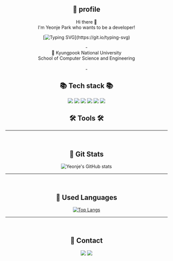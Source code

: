 <div align="center">

## 💎 profile
 Hi there 👋 <br>
 I'm Yeonje Park who wants to be a developer!

 
  
[![Typing SVG](https://readme-typing-svg.demolab.com/?lines=Learning+one+commit+at+a+time;)](https://git.io/typing-svg)

</p>
- <br>
🏫 Kyungpook National University <br>
    School of Computer Science and Engineering <br><br>
    -
    

<p align="center">

## 📚 Tech stack 📚
<div>
<img src="https://img.shields.io/badge/C-4BB749?style=flat-square&logo=C&logoColor=white"/>
<img src="https://img.shields.io/badge/C++-00599C?style=flat-square&logo=C++&logoColor=white"/>
<img src="https://img.shields.io/badge/Python-3776AB?style=flat-square&logo=Python&logoColor=white"/>
<img src="https://img.shields.io/badge/HTML5-E34F26?style=flat-square&logo=HTML5&logoColor=white"/>
<img src="https://img.shields.io/badge/CSS3-1572B6?style=flat-square&logo=CSS3&logoColor=white"/>
<img src="https://img.shields.io/badge/Java-FFE200?style=flat-square&logoColor=white"/>

</div>

## 🛠 Tools 🛠

------------

<br>

## 🔷️ Git Stats
![Yeonje's GitHub stats](https://github-readme-stats.vercel.app/api?username=yeonjep&show_icons=true&theme=radical)


--------
<br>

## 💬 Used Languages
[![Top Langs](https://github-readme-stats.vercel.app/api/top-langs/?username=yeonjep&layout=compact)](https://github.com/yeonjep/github-readme-stats)


-----------
<br>

## 💫 Contact 

<a href="https://www.instagram.com/dizaine_jsyw/"><img src="https://img.shields.io/badge/Instagram-E4405F?style=flat-square&logo=Instagram&logoColor=white&link=https://www.instagram.com/dizaine_jsyw/"/></a>  <a href="mailto:yeonje8771@gmail.com"><img src="https://img.shields.io/badge/Gmail-D0A9F5?style=flat-square&logo=Gmail&logoColor=white&link=mailto:yeonje8771@gmail.com"/></a>

</div>
